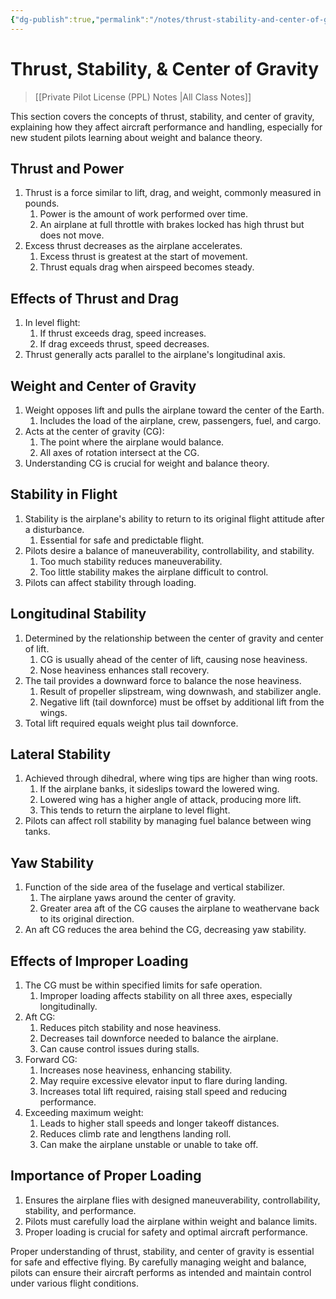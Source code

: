 ```yaml
---
{"dg-publish":true,"permalink":"/notes/thrust-stability-and-center-of-gravity/","title":"Thrust, Stability, & Center of Gravity","tags":["aviation","classnotes"]}
---
```



# Thrust, Stability, & Center of Gravity
> [[Private Pilot License (PPL) Notes \|All Class Notes]]

This section covers the concepts of thrust, stability, and center of gravity, explaining how they affect aircraft performance and handling, especially for new student pilots learning about weight and balance theory.

## Thrust and Power

1. Thrust is a force similar to lift, drag, and weight, commonly measured in pounds.
    1. Power is the amount of work performed over time.
    2. An airplane at full throttle with brakes locked has high thrust but does not move.
2. Excess thrust decreases as the airplane accelerates.
    1. Excess thrust is greatest at the start of movement.
    2. Thrust equals drag when airspeed becomes steady.

## Effects of Thrust and Drag

1. In level flight:
    1. If thrust exceeds drag, speed increases.
    2. If drag exceeds thrust, speed decreases.
2. Thrust generally acts parallel to the airplane's longitudinal axis.

## Weight and Center of Gravity

1. Weight opposes lift and pulls the airplane toward the center of the Earth.
    1. Includes the load of the airplane, crew, passengers, fuel, and cargo.
2. Acts at the center of gravity (CG):
    1. The point where the airplane would balance.
    2. All axes of rotation intersect at the CG.
3. Understanding CG is crucial for weight and balance theory.

## Stability in Flight

1. Stability is the airplane's ability to return to its original flight attitude after a disturbance.
    1. Essential for safe and predictable flight.
2. Pilots desire a balance of maneuverability, controllability, and stability.
    1. Too much stability reduces maneuverability.
    2. Too little stability makes the airplane difficult to control.
3. Pilots can affect stability through loading.

## Longitudinal Stability

1. Determined by the relationship between the center of gravity and center of lift.
    1. CG is usually ahead of the center of lift, causing nose heaviness.
    2. Nose heaviness enhances stall recovery.
2. The tail provides a downward force to balance the nose heaviness.
    1. Result of propeller slipstream, wing downwash, and stabilizer angle.
    2. Negative lift (tail downforce) must be offset by additional lift from the wings.
3. Total lift required equals weight plus tail downforce.

## Lateral Stability

1. Achieved through dihedral, where wing tips are higher than wing roots.
    1. If the airplane banks, it sideslips toward the lowered wing.
    2. Lowered wing has a higher angle of attack, producing more lift.
    3. This tends to return the airplane to level flight.
2. Pilots can affect roll stability by managing fuel balance between wing tanks.

## Yaw Stability

1. Function of the side area of the fuselage and vertical stabilizer.
    1. The airplane yaws around the center of gravity.
    2. Greater area aft of the CG causes the airplane to weathervane back to its original direction.
2. An aft CG reduces the area behind the CG, decreasing yaw stability.

## Effects of Improper Loading

1. The CG must be within specified limits for safe operation.
    1. Improper loading affects stability on all three axes, especially longitudinally.
2. Aft CG:
    1. Reduces pitch stability and nose heaviness.
    2. Decreases tail downforce needed to balance the airplane.
    3. Can cause control issues during stalls.
3. Forward CG:
    1. Increases nose heaviness, enhancing stability.
    2. May require excessive elevator input to flare during landing.
    3. Increases total lift required, raising stall speed and reducing performance.
4. Exceeding maximum weight:
    1. Leads to higher stall speeds and longer takeoff distances.
    2. Reduces climb rate and lengthens landing roll.
    3. Can make the airplane unstable or unable to take off.

## Importance of Proper Loading

1. Ensures the airplane flies with designed maneuverability, controllability, stability, and performance.
2. Pilots must carefully load the airplane within weight and balance limits.
3. Proper loading is crucial for safety and optimal aircraft performance.

Proper understanding of thrust, stability, and center of gravity is essential for safe and effective flying. By carefully managing weight and balance, pilots can ensure their aircraft performs as intended and maintain control under various flight conditions.
